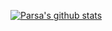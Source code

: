<!--
**parsaalian/parsaalian** is a ✨ _special_ ✨ repository because its `README.md` (this file) appears on your GitHub profile.

Here are some ideas to get you started:

- 🔭 I’m currently working on ...
- 🌱 I’m currently learning ...
- 👯 I’m looking to collaborate on ...
- 🤔 I’m looking for help with ...
- 💬 Ask me about ...
- 📫 How to reach me: ...
- 😄 Pronouns: ...
- ⚡ Fun fact: ...
-->

[![Parsa's github stats](https://github-readme-stats.vercel.app/api?username=parsaalian&theme=tokyonight&show_icons=true)](https://github.com/anuraghazra/github-readme-stats)
